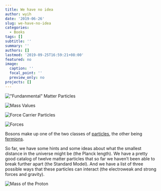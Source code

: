 ```yaml
---
title: We have no idea
author: wyih
date: '2019-06-26'
slug: we-have-no-idea
categories:
  - Books
tags: []
subtitle: ''
summary: ''
authors: []
lastmod: '2019-09-25T16:59:21+08:00'
featured: no
image:
  caption: ''
  focal_point: ''
  preview_only: no
projects: []
---
```

!["Fundanmental" Matter Particles](https://yhong.wang/images/2019/06/26/ecab79a7a6e23208d6db55bbd70e478f.png)

![Mass Values](https://yhong.wang/images/2019/06/26/95596bf7e88ea381ae21a1c87614320c.png)

![Force Carrier Particles](https://yhong.wang/images/2019/06/26/707793eb1776621eb336bb1088f8329c.png)

![Forces](https://yhong.wang/images/2019/06/26/1bc4eb76cf49df9c63897ed6879d5775.png)



Bosons make up one of the two classes of [particles](https://en.wikipedia.org/wiki/Elementary_particle), the other being [fermions](https://en.wikipedia.org/wiki/Fermion).

 

So far, we have some hints and some ideas about what the smallest distance in the universe might be (the Planck length). We have a pretty good catalog of twelve matter particles that so far we haven’t been able to break further apart (the Standard Model). And we have a list of three possible ways that these particles can interact (the electroweak and strong forces and gravity).

![Mass of the Proton](https://yhong.wang/images/2019/06/26/1d7d5449e431246f76c2f99437720885.png)